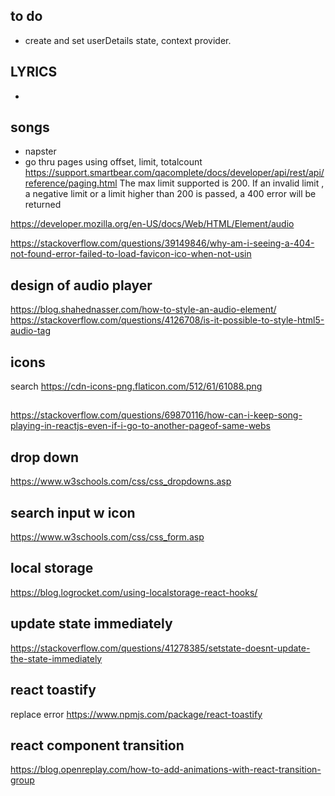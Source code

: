 ## to do

- create and set userDetails state, context provider.

## LYRICS

-

## songs

- napster
- go thru pages using offset, limit, totalcount
  https://support.smartbear.com/qacomplete/docs/developer/api/rest/api/reference/paging.html
  The max limit supported is 200. If an invalid limit , a negative limit or a limit higher than 200 is passed, a 400 error will be returned

https://developer.mozilla.org/en-US/docs/Web/HTML/Element/audio

https://stackoverflow.com/questions/39149846/why-am-i-seeing-a-404-not-found-error-failed-to-load-favicon-ico-when-not-usin

## design of audio player

https://blog.shahednasser.com/how-to-style-an-audio-element/
https://stackoverflow.com/questions/4126708/is-it-possible-to-style-html5-audio-tag

## icons

search
https://cdn-icons-png.flaticon.com/512/61/61088.png

##

https://stackoverflow.com/questions/69870116/how-can-i-keep-song-playing-in-reactjs-even-if-i-go-to-another-pageof-same-webs

## drop down

https://www.w3schools.com/css/css_dropdowns.asp

## search input w icon

https://www.w3schools.com/css/css_form.asp

## local storage

https://blog.logrocket.com/using-localstorage-react-hooks/

## update state immediately

https://stackoverflow.com/questions/41278385/setstate-doesnt-update-the-state-immediately

## react toastify

replace error
https://www.npmjs.com/package/react-toastify

## react component transition

https://blog.openreplay.com/how-to-add-animations-with-react-transition-group
